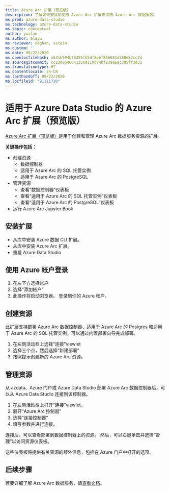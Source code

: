 ```yaml
---
title: Azure Arc 扩展（预览版）
description: 了解如何安装和使用 Azure Arc 扩展来试用 Azure Arc 数据服务。
ms.prod: azure-data-studio
ms.technology: azure-data-studio
ms.topic: conceptual
author: yualan
ms.author: alayu
ms.reviewer: maghan, sstein
ms.custom: ''
ms.date: 09/22/2020
ms.openlocfilehash: a541b994b33355fb5df8ebf856681d588e82cc2d
ms.sourcegitcommit: cc23d8646041336d119b74bf239a6ac305ff3d31
ms.translationtype: HT
ms.contentlocale: zh-CN
ms.lasthandoff: 09/23/2020
ms.locfileid: "91111738"
---
```

# <a name="azure-arc-extension-for-azure-data-studio-preview"></a>适用于 Azure Data Studio 的 Azure Arc 扩展（预览版）

[Azure Arc 扩展（预览版）](https://aka.ms/azurearcdata-docs)是用于创建和管理 Azure Arc 数据服务资源的扩展。

**关键操作包括：**
- 创建资源
    - 数据控制器
    - 适用于 Azure Arc 的 SQL 托管实例
    - 适用于 Azure Arc 的 PostgreSQL
- 管理资源
    - 查看“数据控制器”仪表板
    - 查看“适用于 Azure Arc 的 SQL 托管实例”仪表板
    - 查看“适用于 Azure Arc 的 PostgreSQL”仪表板
- 运行 Azure Arc Jupyter Book

## <a name="install-the-extension"></a>安装扩展
- 从库中安装 Azure 数据 CLI 扩展。
- 从库中安装 Azure Arc 扩展。
- 重启 Azure Data Studio

## <a name="sign-in-with-azure-account"></a>使用 Azure 帐户登录
1. 在左下方选择帐户
1. 选择“添加帐户”
1. 此操作将启动浏览器。 登录到你的 Azure 帐户。

## <a name="create-a-resource"></a>创建资源
此扩展支持部署 Azure Arc 数据控制器、适用于 Azure Arc 的 Postgres 和适用于 Azure Arc 的 SQL 托管实例。可以通过内置部署向导完成部署。

1. 在左侧活动栏上选择“连接”viewlet
1. 选择三个点，然后选择“新建部署”
1. 按照提示创建新的 Azure Arc 资源。

## <a name="manage-a-resource"></a>管理资源
从 azdata、Azure 门户或 Azure Data Studio 部署 Azure Arc 数据控制器后，可以从 Azure Data Studio 连接到该控制器。

1. 在左侧活动栏上打开“连接”viewlet。
1. 展开“Azure Arc 控制器”
1. 选择“连接控制器”
1. 填写参数并进行连接。

连接后，可以查看部署到数据控制器上的资源。 然后，可以右键单击并选择“管理”以访问资源仪表板。  

这些仪表板将提供有关资源的额外信息，包括在 Azure 门户中打开的选项。

## <a name="next-steps"></a>后续步骤
若要详细了解 Azure Arc 数据服务，请[查看文档](https://aka.ms/azurearcdata-docs)。
